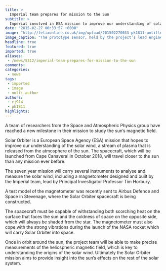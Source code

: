 ```yaml
---
title: >
  Imperial team prepares for mission to the Sun
subtitle: >
  Imperial involved in ESA mission to improve our understanding of solar wind
date: "2015-02-27 00:33:57 +0000"
image: "http://felixonline.co.uk/img/upload/201502270033-pk1811-untitled.png"
image_caption: "The prototype sensor, held by the project’s lead engineer Helen O’Brien."
headline: true
featured: true
imported: true
aliases:
 - /news/5312/imperial-team-prepares-for-mission-to-the-sun
comments:
categories:
 - news
tags:
 - imported
 - image
 - multi-author
authors:
 - cj914
 - pk1811
highlights:
---
```


A team of researchers from the Space and Atmospheric Physics group have reached a new milestone in their mission to study the sun’s magnetic field.

Solar Orbiter is a European Space Agency (ESA) mission that hopes to improve our understanding of the solar wind, a stream of plasma that is released from the atmosphere of the sun. The spacecraft, which will be launched from Cape Canaveral in October 2018, will travel closer to the sun than any mission ever before.

The seven year mission will carry several instruments to analyse and measure the solar wind, including a magnetometer designed and built by the Imperial team, lead by Principal Investigator Professor Tim Horbury.

A test model of the magnetometer was recently sent to Airbus Defence and Space in Stevenage, where the Solar Orbiter spacecraft is being constructed.

The spacecraft must be capable of withstanding both scorching heat on the surface that faces the sun and the coldness of space on the opposite side, which will always be shaded from the star. The magnetometer must also cope with the strong vibrations during the launch of the NASA rocket which will carry Solar Orbiter into space.

Once in orbit around the sun, the project team will be able to make precise measurements of the heliospheric magnetic field, which is key to understanding the origins of the solar wind. Ultimately the Solar Orbiter mission aims to provide insight into the sun’s effects on the rest of the solar system.
